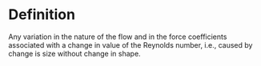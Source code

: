 # Definition

Any variation in the nature of the flow and in the force coefficients
associated with a change in value of the Reynolds number, i.e., caused
by change is size without change in shape.

